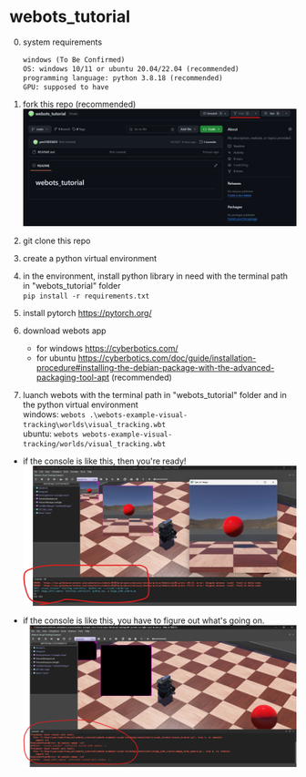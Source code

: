 # webots_tutorial

0. system requirements
    ```
    windows (To Be Confirmed)
    OS: windows 10/11 or ubuntu 20.04/22.04 (recommended)
    programming language: python 3.8.18 (recommended)
    GPU: supposed to have
    ```


1. fork this repo (recommended)
![alt text](image.png)

2. git clone this repo

3. create a python virtual environment

4. in the environment, install python library in need with the terminal path in "webots_tutorial" folder  
`pip install -r requirements.txt`

5. install pytorch https://pytorch.org/

6. download webots app
    * for windows https://cyberbotics.com/
    * for ubuntu https://cyberbotics.com/doc/guide/installation-procedure#installing-the-debian-package-with-the-advanced-packaging-tool-apt (recommended)

7. luanch webots with the terminal path in "webots_tutorial" folder and in the python virtual environment  
windows: `webots .\webots-example-visual-tracking\worlds\visual_tracking.wbt`  
ubuntu: `webots webots-example-visual-tracking/worlds/visual_tracking.wbt  `
* if the console is like this, then you're ready! 
![alt text](image-1.png)


* if the console is like this, you have to figure out what's going on.
![alt text](image-2.png)

